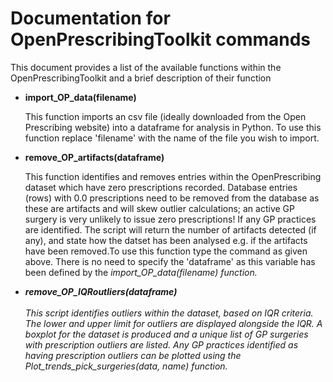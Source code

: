 # Documentation for OpenPrescribingToolkit commands

This document provides a list of the available functions within the OpenPrescribingToolkit and a brief description of their function

- **import_OP_data(filename)** <br>
    
    This function imports an csv file (ideally downloaded from the Open Prescribing website) into a dataframe 
    for analysis in Python. To use this function replace 'filename' with the name of the file you wish to import.<br>

- **remove_OP_artifacts(dataframe)** <br>
    
    This function identifies and removes entries within the OpenPrescribing dataset which have zero prescriptions 
    recorded. Database entries (rows) with 0.0 prescriptions need to be removed from the database as these are 
    artifacts and will skew outlier calculations; an active GP surgery is very unlikely to issue zero prescriptions! 
    If any GP practices are identified. The script will return the number of artifacts detected (if any), and state 
    how the datset has been analysed e.g. if the artifacts have been removed.To use this function type the command as given above. There is no need to specify the 'dataframe' as this variable has been defined by the <i>import_OP_data(filename)<i> function.<br>

- **remove_OP_IQRoutliers(dataframe)** <br>  
    This script identifies outliers within the dataset, based on IQR criteria. The lower and upper limit 
    for outliers are displayed alongside the IQR. A boxplot for the dataset is produced and a unique list 
    of GP surgeries with prescription outliers are listed. Any GP practices identified as having prescription outliers can be plotted using the <i>Plot_trends_pick_surgeries(data, name)<i> function.<br>